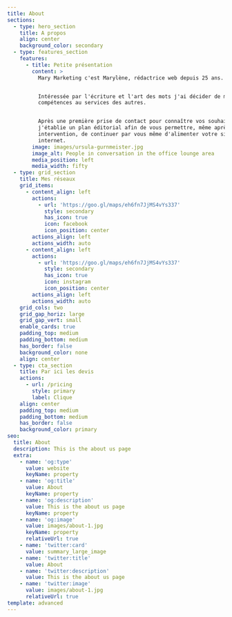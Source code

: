 ```yaml
---
title: About
sections:
  - type: hero_section
    title: A propos
    align: center
    background_color: secondary
  - type: features_section
    features:
      - title: Petite présentation
        content: >
          Mary Marketing c'est Marylène, rédactrice web depuis 25 ans.


          Intéressée par l'écriture et l'art des mots j'ai décider de mettre mes
          compétences au services des autres.


          Après une première prise de contact pour connaître vos souhaits,
          j'établie un plan éditorial afin de vous permettre, même après mon
          intervention, de continuer par vous même d'alimenter votre site
          internet.
        image: images/ursula-gurnmeister.jpg
        image_alt: People in conversation in the office lounge area
        media_position: left
        media_width: fifty
  - type: grid_section
    title: Mes réseaux
    grid_items:
      - content_align: left
        actions:
          - url: 'https://goo.gl/maps/eh6fn7JjMS4vYs337'
            style: secondary
            has_icon: true
            icon: facebook
            icon_position: center
        actions_align: left
        actions_width: auto
      - content_align: left
        actions:
          - url: 'https://goo.gl/maps/eh6fn7JjMS4vYs337'
            style: secondary
            has_icon: true
            icon: instagram
            icon_position: center
        actions_align: left
        actions_width: auto
    grid_cols: two
    grid_gap_horiz: large
    grid_gap_vert: small
    enable_cards: true
    padding_top: medium
    padding_bottom: medium
    has_border: false
    background_color: none
    align: center
  - type: cta_section
    title: Par ici les devis
    actions:
      - url: /pricing
        style: primary
        label: Clique
    align: center
    padding_top: medium
    padding_bottom: medium
    has_border: false
    background_color: primary
seo:
  title: About
  description: This is the about us page
  extra:
    - name: 'og:type'
      value: website
      keyName: property
    - name: 'og:title'
      value: About
      keyName: property
    - name: 'og:description'
      value: This is the about us page
      keyName: property
    - name: 'og:image'
      value: images/about-1.jpg
      keyName: property
      relativeUrl: true
    - name: 'twitter:card'
      value: summary_large_image
    - name: 'twitter:title'
      value: About
    - name: 'twitter:description'
      value: This is the about us page
    - name: 'twitter:image'
      value: images/about-1.jpg
      relativeUrl: true
template: advanced
---
```

